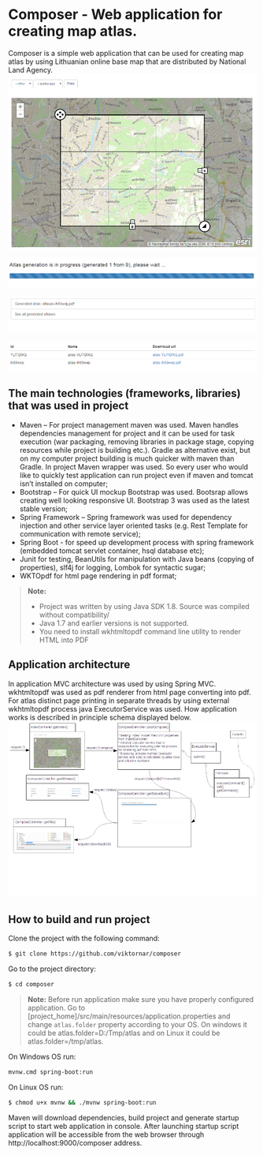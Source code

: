 Composer - Web application for creating map atlas.
==================================================
Composer is a simple web application  that can be used for creating map atlas by using Lithuanian online base map that are distributed by National Land Agency.
![image](https://raw.githubusercontent.com/viktornar/composer/master/img/1.PNG)

![image](https://raw.githubusercontent.com/viktornar/composer/master/img/2.PNG)

![image](https://raw.githubusercontent.com/viktornar/composer/master/img/3.PNG)

![image](https://raw.githubusercontent.com/viktornar/composer/master/img/4.PNG)

The main technologies (frameworks, libraries) that was used in project
-------------
- Maven – For project management maven was used. Maven handles dependencies management for project and it can be used for task execution (war packaging, removing libraries in package stage, copying resources while project is building etc.). Gradle as alternative exist, but on my computer project building is much quicker with maven than Gradle. In project Maven wrapper was used. So every user who would like to quickly test application can run project even if maven and tomcat isn’t installed on computer;
- Bootstrap – For quick UI mockup Bootstrap was used. Bootsrap allows creating well looking responsive UI.  Bootstrap 3 was used as the latest stable version;
- Spring Framework – Spring framework was used for dependency injection and other service layer oriented tasks (e.g. Rest Template for communication with remote service);
- Spring Boot - for speed up development process with spring framework (embedded tomcat servlet container, hsql database etc);
- Junit for testing, BeanUtils for manipulation with Java beans (copying of properties), slf4j for logging, Lombok for syntactic sugar;
- WK<html>TOpdf for html page rendering in pdf format;

> **Note:**
> - Project was written by using Java SDK 1.8. Source was compiled without compatibility/
> - Java 1.7 and earlier versions is not supported.
> - You need to install wkhtmltopdf command line utility to render HTML into PDF

Application architecture
------------------------
In application MVC architecture was used by using Spring MVC. wkhtmltopdf was used as pdf renderer from html page converting into pdf. For atlas distinct page printing in separate threads by using external wkhtmltopdf process java ExecutorService was used. How application works is described in principle schema displayed below.
![image](https://raw.githubusercontent.com/viktornar/composer/master/img/5.PNG)

How to build and run project
-------------
Clone the project with the following command:
```bash
$ git clone https://github.com/viktornar/composer
```

Go to the project directory:
```bash
$ cd composer
```

> **Note:**
> Before run application make sure you have properly configured application. Go to [project_home]/src/main/resources/application.properties and change `atlas.folder` property according to your OS. On windows it could be atlas.folder=D:/Tmp/atlas and on Linux it could be atlas.folder=/tmp/atlas.

On Windows OS run:
```bash
mvnw.cmd spring-boot:run
```

On Linux OS run:
```bash
$ chmod u+x mvnw && ./mvnw spring-boot:run
```

Maven will download dependencies, build project and generate startup script to start web application in console. After launching startup script application will be accessible from the web browser through http://localhost:9000/composer address.